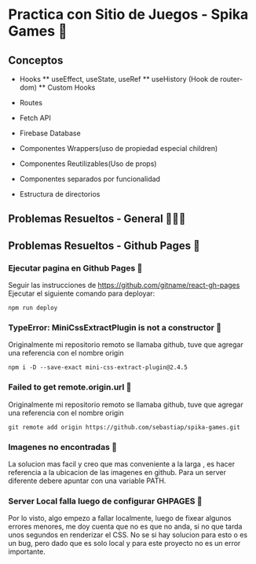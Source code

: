 # Practica con Sitio de Juegos - Spika Games 🧩


## Conceptos

* Hooks
** useEffect, useState, useRef
** useHistory (Hook de router-dom)
** Custom Hooks
* Routes

* Fetch API
* Firebase Database

* Componentes Wrappers(uso de propiedad especial children)
* Componentes Reutilizables(Uso de props)
* Componentes separados por funcionalidad
* Estructura de directorios

## Problemas Resueltos - General 🐛🦗🐞
### 

## Problemas Resueltos - Github Pages 🐛

### Ejecutar pagina en Github Pages 🦋
Seguir las instrucciones de https://github.com/gitname/react-gh-pages
Ejecutar el siguiente comando para deployar:
~~~
npm run deploy
~~~

### TypeError: MiniCssExtractPlugin is not a constructor 🦋
Originalmente mi repositorio remoto se llamaba github, tuve que agregar una referencia con el nombre origin
~~~
npm i -D --save-exact mini-css-extract-plugin@2.4.5
~~~

### Failed to get remote.origin.url 🦋
Originalmente mi repositorio remoto se llamaba github, tuve que agregar una referencia con el nombre origin
~~~
git remote add origin https://github.com/sebastiap/spika-games.git
~~~

### Imagenes no encontradas 🐜
La solucion mas facil y creo que mas conveniente a la larga , es hacer referencia a la ubicacion de las imagenes en github. Para un server diferente debere apuntar con
una variable PATH.

### Server Local falla luego de configurar GHPAGES 🐜
Por lo visto, algo empezo a fallar localmente, luego de fixear algunos errores menores, me doy cuenta que no es que no anda, si no que tarda unos segundos en renderizar el CSS.
No se si hay solucion para esto o es un bug, pero dado que es solo local y para este proyecto no es un error importante.